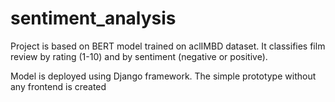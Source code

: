 # sentiment_analysis

Project is based on BERT model trained on aclIMBD dataset. It classifies film review by rating (1-10) and by sentiment (negative or positive).

Model is deployed using Django framework. The simple prototype without any frontend is created
